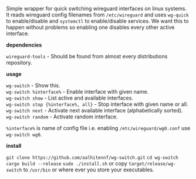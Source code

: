 Simple wrapper for quick switching wireguard interfaces on linux systems. It reads wireguard config filenames from `/etc/wireguard` and uses `wg-quick` to enable/disable and `systemctl` to enable/disable services. We want this to happen without problems so enabling one disables every other active interface.

**dependencies**

`wireguard-tools` - Should be found from almost every distributions repository.

**usage**

`wg-switch` - Show this.  
`wg-switch %interface%` - Enable interface with given name.  
`wg-switch show` - List active and available interfaces.  
`wg-switch stop {%interface%, all}` - Stop interface with given name or all.  
`wg-switch next` - Activate next available interface (alphabetically sorted).  
`wg-switch random` - Activate random interface.  

`%interface%` is name of config file i.e. enabling `/etc/wireguard/wg0.conf` use `wg-switch wg0`.

**install**

`git clone https://github.com/aalhitennf/wg-switch.git`
`cd wg-switch`
`cargo build --release`
`sudo ./install.sh` or copy `target/release/wg-switch` to `/usr/bin` or where ever you store your executables.
